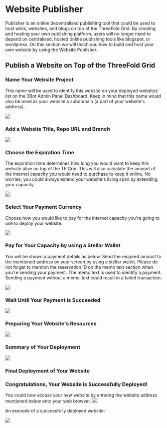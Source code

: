 # Website Publisher

Publisher is an online decentralised publishing tool that could be used to host wikis, websites, and blogs on top of the ThreeFold Grid. By creating and hosting your own publishing platform, users will no longer need to depend on centralised, hosted online publishing tools like blogspot, or wordpress. On this section we will teach you how to build and host your own website by using the Website Publisher.

## Publish a Website on Top of the ThreeFold Grid

### Name Your Website Project

This name will be used to identify this website on your deployed websites' list on the 3Bot Admin Panel Dashboard. Keep in mind that this name would also be used as your website's subdomain (a part of your website's address).

![](./img/website_1.png)


### Add a Website Title, Repo URL and Branch

![](./img/website_2.png)

### Choose the Expiration Time

The expiration time determines how long you would want to keep this website alive on top of the TF Grid. This will also calculate the amount of the internet capacity you would need to purchase to keep it online. No worries, you could always extend your website's living span by extending your capacity. 

![](./img/website_3.png)

### Select Your Payment Currency

Choose how you would like to pay for the internet capacity you're going to use to deploy your website.

![](./img/website_4.png)

### Pay for Your Capacity by using a Stellar Wallet

You will be shown a payment details as below. Send the required amount to the mentioned address on your screen by using a stellar wallet. Please do not forget to mention the reservation ID on the memo text section when you're sending your payment. The memo text is used to identify a payment. Sending a payment without a memo-text could result in a failed transaction.

![](./img/website_5.png)

### Wait Until Your Payment is Succeeded

![](./img/website_6.png)

### Preparing Your Website's Resources

![](./img/website_7.png)

### Summary of Your Deployment

![](./img/website_8.png)

### Final Deployment of Your Website

### Congratulations, Your Website is Successfully Deployed!
You could now access your new website by entering the website address mentioned below onto your web browser.
![](./img/website_10.png)


An example of a successfully deployed website:

![](./img/website_11.png)
